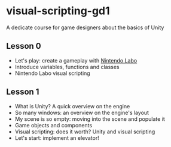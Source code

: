 # visual-scripting-gd1
A dedicate course for game designers about the basics of Unity

## Lesson 0

- Let's play: create a gameplay with [Nintendo Labo](https://www.zeldadungeon.net/see-these-breath-of-the-wild-shrines-recreated-with-nintendo-labo/)
- Introduce variables, functions and classes
- Nintendo Labo visual scripting

## Lesson 1

- What is Unity? A quick overview on the engine
- So many windows: an overview on the engine's layout
- My scene is so empty: moving into the scene and populate it
- Game objects and components
- Visual scripting: does it worth? Unity and visual scripting
- Let's start: implement an elevator!

